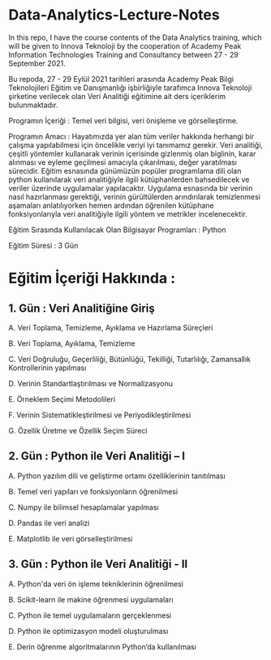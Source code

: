 # Data-Analytics-Lecture-Notes
In this repo, I have the course contents of the Data Analytics training, which will be given to Innova Teknoloji by the cooperation of Academy Peak Information Technologies Training and Consultancy between 27 - 29 September 2021.

Bu repoda, 27 - 29 Eylül 2021 tarihleri arasında Academy Peak Bilgi Teknolojileri Eğitim ve Danışmanlığı işbirliğiyle tarafımca Innova Teknoloji şirketine verilecek olan Veri Analitiği eğitimine ait ders içeriklerim bulunmaktadır.

Programın İçeriği : Temel veri bilgisi, veri önişleme ve görselleştirme.

Programın Amacı : Hayatımızda yer alan tüm veriler hakkında herhangi bir çalışma yapılabilmesi için öncelikle veriyi iyi tanımamız gerekir. Veri analitiği, çeşitli yöntemler kullanarak verinin içerisinde gizlenmiş olan biglinin, karar alınması ve eyleme geçilmesi amacıyla çıkarılması, değer yaratılması sürecidir. Eğitim esnasında günümüzün popüler programlama dili olan python kullanılarak veri analitiğiyle ilgili kütüphanlerden bahsedilecek ve veriler üzerinde uygulamalar yapılacaktır. Uygulama esnasında bir verinin nasıl hazırlanması gerektiği, verinin gürültülerden arındırılarak temizlenmesi aşamaları anlatılıyorken hemen ardından öğrenilen kütüphane fonksiyonlarıyla veri analitiğiyle ilgili yöntem ve metrikler incelenecektir. 

Eğitim Sırasında Kullanılacak Olan Bilgisayar Programları : Python 

Eğitim Süresi : 3 Gün

# Eğitim İçeriği Hakkında : 

## 1.	Gün : Veri Analitiğine Giriş

A.	Veri Toplama, Temizleme, Ayıklama ve Hazırlama Süreçleri

B.	Veri Toplama, Ayıklama, Temizleme

C.	Veri Doğruluğu, Geçerliliği, Bütünlüğü, Tekilliği, Tutarlılığı, Zamansallık Kontrollerinin yapılması

D.	Verinin Standartlaştırılması ve Normalizasyonu

E.	Örneklem Seçimi Metodolileri

F.	Verinin Sistematikleştirilmesi ve Periyodikleştirilmesi

G.	Özellik Üretme ve Özellik Seçim Süreci


## 2.	Gün : Python ile Veri Analitiği – I

A.	Python yazılım dili ve geliştirme ortamı özelliklerinin tanıtılması

B.	Temel veri yapıları ve fonksiyonların öğrenilmesi

C.	Numpy ile bilimsel hesaplamalar yapılması

D.	Pandas ile veri analizi

E.	Matplotlib ile veri görselleştirilmesi


## 3.	Gün : Python ile Veri Analitiği - II

A.	Python'da veri ön işleme tekniklerinin öğrenilmesi

B.	Scikit-learn ile makine öğrenmesi uygulamaları

C.	Python ile temel uygulamaların gerçeklenmesi

D.	Python ile optimizasyon modeli oluşturulması

E.	Derin öğrenme algoritmalarının Python’da kullanılması

